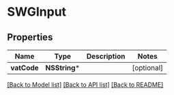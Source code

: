 # SWGInput

## Properties
Name | Type | Description | Notes
------------ | ------------- | ------------- | -------------
**vatCode** | **NSString*** |  | [optional] 

[[Back to Model list]](../README.md#documentation-for-models) [[Back to API list]](../README.md#documentation-for-api-endpoints) [[Back to README]](../README.md)


